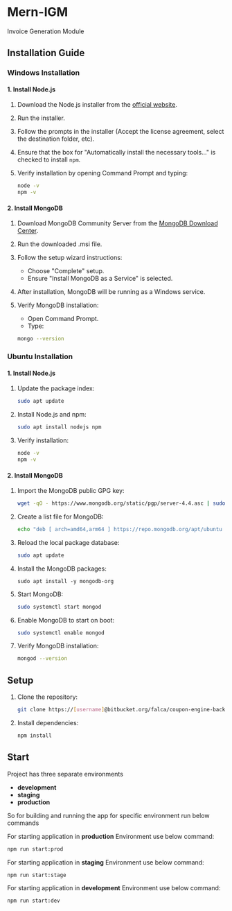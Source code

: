 # Mern-IGM

Invoice Generation Module

## Installation Guide


### Windows Installation

#### 1. Install Node.js

1.  Download the Node.js installer from the [official website](https://nodejs.org/).
2.  Run the installer.
3.  Follow the prompts in the installer (Accept the license agreement, select the destination folder, etc).
4.  Ensure that the box for "Automatically install the necessary tools..." is checked to install `npm`.
5.  Verify installation by opening Command Prompt and typing:
 
    
    ```sh
    node -v
    npm -v
    ``` 
    

#### 2. Install MongoDB

1.  Download MongoDB Community Server from the [MongoDB Download Center](https://www.mongodb.com/try/download/community).
    
2.  Run the downloaded .msi file.
    
3.  Follow the setup wizard instructions:
    
    -   Choose "Complete" setup.
    -   Ensure "Install MongoDB as a Service" is selected.
4.  After installation, MongoDB will be running as a Windows service.
    
5.  Verify MongoDB installation:
    
    -   Open Command Prompt.
    -   Type:  
    ```sh
    mongo --version
    ``` 
    

### Ubuntu Installation

#### 1. Install Node.js

1.  Update the package index:

    ```sh
    sudo apt update
    ``` 
    
2.  Install Node.js and npm:

    ```sh
    sudo apt install nodejs npm
    ``` 
    
3.  Verify installation:
    
    ```sh
    node -v
    npm -v
    ``` 
    

#### 2. Install MongoDB

1.  Import the MongoDB public GPG key:
    
    ```sh
    wget -qO - https://www.mongodb.org/static/pgp/server-4.4.asc | sudo apt-key add -
    ``` 
    
2.  Create a list file for MongoDB:
    
    ```sh
    echo "deb [ arch=amd64,arm64 ] https://repo.mongodb.org/apt/ubuntu focal/mongodb-org/4.4 multiverse" | sudo tee /etc/apt/sources.list.d/mongodb-org-4.4.list
    ``` 
    
3.  Reload the local package database:
    
    ```sh
    sudo apt update
    ``` 
    
4.  Install the MongoDB packages:
    
    `sudo apt install -y mongodb-org` 
    
5.  Start MongoDB:

    ```sh
    sudo systemctl start mongod
    ``` 
    
6.  Enable MongoDB to start on boot:
    ```sh
    sudo systemctl enable mongod
    ``` 
    
7.  Verify MongoDB installation:
    ```sh
    mongod --version
    ``` 
    

## Setup

1.  Clone the repository:
    ```sh
    git clone https://[username]@bitbucket.org/falca/coupon-engine-backend.git
    ``` 
2.  Install dependencies:
    ```sh
    npm install
    ``` 
    
## Start
  Project has three separate environments 
- **development**
- **staging**
- **production**
  
So for building and running the app for specific environment run below commands

For starting application in **production** Environment use below command:  
```sh  
npm run start:prod
```  
For starting application in **staging** Environment use below command:  

```sh  
npm run start:stage
```  

For starting application in **development** Environment use below command:  
```sh  
npm run start:dev
```  
